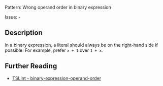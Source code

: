 Pattern: Wrong operand order in binary expression 

Issue: -

## Description

In a binary expression, a literal should always be on the right-hand side if possible. For example, prefer `x + 1` over `1 + x`.

## Further Reading

* [TSLint - binary-expression-operand-order](https://palantir.github.io/tslint/rules/binary-expression-operand-order)